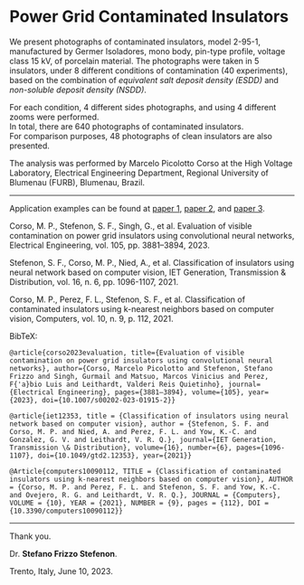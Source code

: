 # Power Grid Contaminated Insulators

We present photographs of contaminated insulators, model 2-95-1, manufactured by Germer Isoladores, mono body, pin-type profile, voltage class 15 kV, of porcelain material.
The photographs were taken in 5 insulators, under 8 different conditions of contamination (40 experiments), based on the combination of *equivalent salt deposit density (ESDD)* and *non-soluble deposit density (NSDD)*.   
  
For each condition, 4 different sides photographs, and using 4 different zooms were performed.  
In total, there are 640 photographs of contaminated insulators.  
For comparison purposes, 48 photographs of clean insulators are also presented.

The analysis was performed by Marcelo Picolotto Corso at the High Voltage Laboratory, Electrical Engineering Department, Regional University of Blumenau (FURB), Blumenau, Brazil. 

---

Application examples can be found at [paper 1](https://doi.org/10.1007/s00202-023-01915-2), [paper 2](https://doi.org/10.3390/computers10090112), and [paper 3](https://doi.org/10.1049/gtd2.12353).

Corso, M. P., Stefenon, S. F., Singh, G., et al. Evaluation of visible contamination on power grid insulators using convolutional neural networks, Electrical Engineering, vol. 105, pp. 3881–3894, 2023. 

Stefenon, S. F., Corso, M. P., Nied, A., et al. Classification of insulators using neural network based on computer vision, IET Generation, Transmission & Distribution, vol. 16, n. 6, pp. 1096-1107, 2021.

Corso, M. P., Perez, F. L., Stefenon, S. F., et al. Classification of contaminated insulators using k-nearest neighbors based on computer vision, Computers, vol. 10, n. 9, p. 112, 2021.

BibTeX:

`@article{corso2023evaluation, title={Evaluation of visible contamination on power grid insulators using convolutional neural networks}, author={Corso, Marcelo Picolotto and Stefenon, Stefano Frizzo and Singh, Gurmail and Matsuo, Marcos Vinicius and Perez, F{'a}bio Luis and Leithardt, Valderi Reis Quietinho}, journal={Electrical Engineering}, pages={3881–3894}, volume={105}, year={2023}, doi={10.1007/s00202-023-01915-2}}`

`@article{iet12353, title = {Classification of insulators using neural network based on computer vision}, author = {Stefenon, S. F. and Corso, M. P. and Nied, A. and Perez, F. L. and Yow, K.-C. and Gonzalez, G. V. and Leithardt, V. R. Q.}, journal={IET Generation, Transmission \& Distribution}, volume={16}, number={6}, pages={1096-1107}, doi={10.1049/gtd2.12353}, year={2021}}`

`@Article{computers10090112, TITLE = {Classification of contaminated insulators using k-nearest neighbors based on computer vision}, AUTHOR = {Corso, M. P. and Perez, F. L. and Stefenon, S. F. and Yow, K.-C. and Ovejero, R. G. and Leithardt, V. R. Q.}, JOURNAL = {Computers}, VOLUME = {10}, YEAR = {2021}, NUMBER = {9}, pages = {112}, DOI = {10.3390/computers10090112}}`

---
Thank you.

Dr. **Stefano Frizzo Stefenon**.

Trento, Italy, June 10, 2023.
